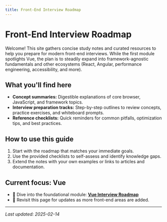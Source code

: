 ```yaml
---
title: Front-End Interview Roadmap
---
```


# Front-End Interview Roadmap

Welcome! This site gathers concise study notes and curated resources to help you prepare for modern front-end interviews. While the first module spotlights Vue, the plan is to steadily expand into framework-agnostic fundamentals and other ecosystems (React, Angular, performance engineering, accessibility, and more).

## What you'll find here
- **Concept summaries:** Digestible explanations of core browser, JavaScript, and framework topics.
- **Interview preparation tracks:** Step-by-step outlines to review concepts, practice exercises, and whiteboard prompts.
- **Reference checklists:** Quick reminders for common pitfalls, optimization tips, and best practices.

## How to use this guide
1. Start with the roadmap that matches your immediate goals.
2. Use the provided checklists to self-assess and identify knowledge gaps.
3. Extend the notes with your own examples or links to articles and documentation.

## Current focus: Vue
- 📘 Dive into the foundational module: **[Vue Interview Roadmap](./vue-interview-roadmap.md)**
- 🔁 Revisit this page for updates as more front-end areas are added.

---

_Last updated: 2025-02-14_
